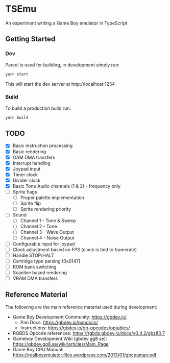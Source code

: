 # TSEmu
An experiment writing a Game Boy emulator in TypeScript


## Getting Started

### Dev
Parcel is used for building, in development simply run:
```bash
yarn start
```
This will start the dev server at http://localhost:1234

### Build
To build a production build run:
```bash
yarn build
```

## TODO
- [x] Basic instruction processing
- [x] Basic rendering
- [x] OAM DMA transfers
- [x] Interrupt handling
- [x] Joypad input
- [x] Timer clock
- [x] Divider clock
- [x] Basic Tone Audio channels (1 & 2) - frequency only
- [ ] Sprite flags
  - [ ] Proper palette implementation
  - [ ] Sprite flip
  - [ ] Sprite rendering priority
- [ ] Sound
  - [ ] Channel 1 - Tone & Sweep
  - [ ] Channel 2 - Tone
  - [ ] Channel 3 - Wave Output
  - [ ] Channel 4 - Noise Output
- [ ] Configurable input for joypad
- [ ] Clock adjustment based on FPS (clock is tied to framerate)
- [ ] Handle STOP/HALT
- [ ] Cartridge type parsing (0x0147)
- [ ] ROM bank switching
- [ ] Scanline based rendering
- [ ] VRAM DMA transfers

## Reference Material
The following are the main reference material used during development:
- Game Boy Development Community: https://gbdev.io/
  - Pan Docs: https://gbdev.io/pandocs/
  - Instructions: https://gbdev.io/gb-opcodes/optables/
- RGBDS Opcode references: https://rgbds.gbdev.io/docs/v0.4.2/gbz80.7
- Gameboy Development Wiki (gbdev.gg8.se): https://gbdev.gg8.se/wiki/articles/Main_Page
- Game Boy CPU Manual: https://realboyemulator.files.wordpress.com/2013/01/gbcpuman.pdf
